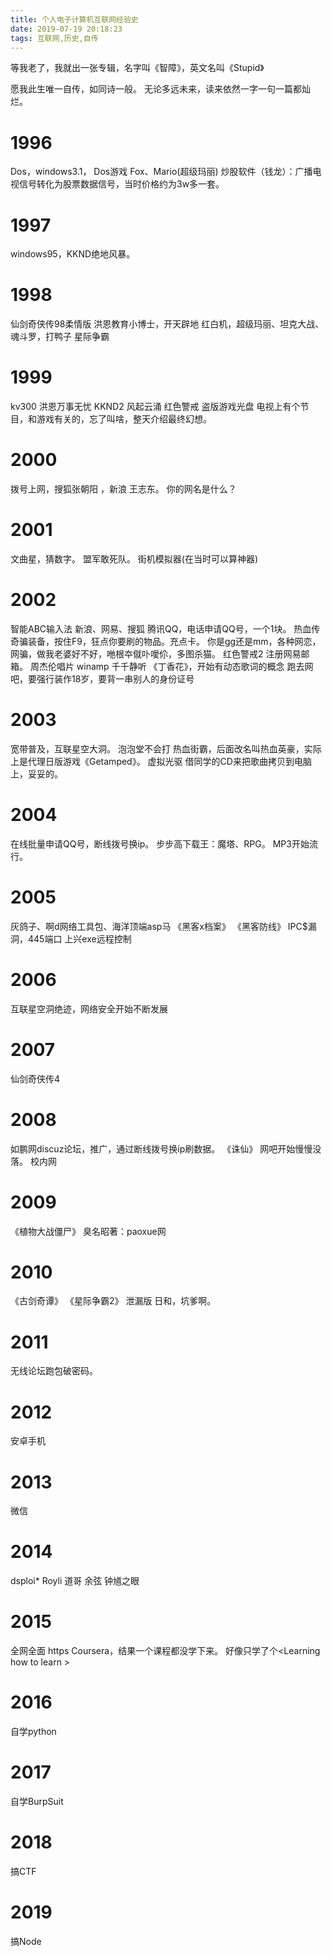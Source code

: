 ```yaml
---
title: 个人电子计算机互联网经验史
date: 2019-07-19 20:18:23
tags: 互联网,历史,自传
---
```


等我老了，我就出一张专辑，名字叫《智障》，英文名叫《Stupid》

愿我此生唯一自传，如同诗一般。
无论多远未来，读来依然一字一句一篇都灿烂。

# 1996
Dos，windows3.1，
Dos游戏 Fox、Mario(超级玛丽)
炒股软件（钱龙）：广播电视信号转化为股票数据信号，当时价格约为3w多一套。

# 1997
windows95，KKND绝地风暴。

# 1998 
仙剑奇侠传98柔情版 
洪恩教育小博士，开天辟地
红白机，超级玛丽、坦克大战、魂斗罗，打鸭子
星际争霸

# 1999
kv300
洪恩万事无忧
KKND2 风起云涌
红色警戒
盗版游戏光盘
电视上有个节目，和游戏有关的，忘了叫啥，整天介绍最终幻想。

# 2000 
拨号上网，搜狐张朝阳 ，新浪 王志东。
你的网名是什么？

# 2001
文曲星，猜数字。
盟军敢死队。
街机模拟器(在当时可以算神器)

# 2002
智能ABC输入法
新浪、网易、搜狐
腾讯QQ，电话申请QQ号，一个1块。
热血传奇骗装备，按住F9，狂点你要刷的物品。充点卡。
你是gg还是mm，各种网恋，网骗，做我老婆好不好，咃根夲僦卟噯伱，多图杀猫。
红色警戒2
注册网易邮箱。
周杰伦唱片
winamp
千千静听
《丁香花》，开始有动态歌词的概念
跑去网吧，要强行装作18岁，要背一串别人的身份证号

# 2003
宽带普及，互联星空大洞。
泡泡堂不会打
热血街霸，后面改名叫热血英豪，实际上是代理日版游戏《Getamped》。
虚拟光驱
借同学的CD来把歌曲拷贝到电脑上，妥妥的。

# 2004
在线批量申请QQ号，断线拨号换ip。
步步高下载王：魔塔、RPG。
MP3开始流行。

# 2005
灰鸽子、啊d网络工具包、海洋顶端asp马
《黑客x档案》
《黑客防线》
IPC$漏洞，445端口
上兴exe远程控制

# 2006
互联星空洞绝迹，网络安全开始不断发展

# 2007
仙剑奇侠传4

# 2008
如鹏网discuz论坛，推广，通过断线拨号换ip刷数据。
《诛仙》
网吧开始慢慢没落。
校内网

# 2009 
《植物大战僵尸》
臭名昭著：paoxue网

# 2010
《古剑奇谭》
《星际争霸2》 泄漏版
日和，坑爹啊。

# 2011
无线论坛跑包破密码。

# 2012
安卓手机

# 2013
微信

# 2014
dsploi\*
Royli
道哥
余弦
钟馗之眼

# 2015
全网全面  https
Coursera，结果一个课程都没学下来。
好像只学了个\<Learning how to learn \> 

# 2016
自学python 

# 2017
自学BurpSuit

# 2018
搞CTF

# 2019
搞Node